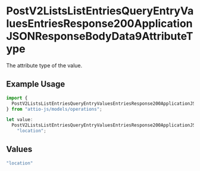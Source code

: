 # PostV2ListsListEntriesQueryEntryValuesEntriesResponse200ApplicationJSONResponseBodyData9AttributeType

The attribute type of the value.

## Example Usage

```typescript
import {
  PostV2ListsListEntriesQueryEntryValuesEntriesResponse200ApplicationJSONResponseBodyData9AttributeType,
} from "attio-js/models/operations";

let value:
  PostV2ListsListEntriesQueryEntryValuesEntriesResponse200ApplicationJSONResponseBodyData9AttributeType =
    "location";
```

## Values

```typescript
"location"
```